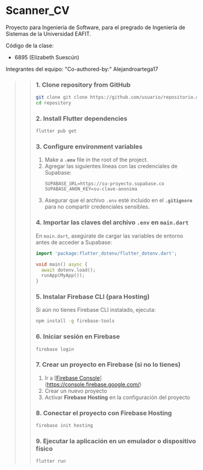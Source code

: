 # Scanner_CV
Proyecto para Ingeniería de Software, para el pregrado de Ingeniería de Sistemas de la Universidad EAFIT. 

Código de la clase:
- 6895 (Elizabeth Suescún)

Integrantes del equipo: 
 "Co-authored-by:" Alejandroartega17

> > ### **1. Clone repository from GitHub**  
> > ```sh
> > git clone git clone https://github.com/usuario/repositorio.git
> > cd repository
> > ```
> > 
> > ### **2. Install Flutter dependencies**  
> > ```sh
> > flutter pub get
> > ```
> > 
> > ### **3. Configure environment variables**  
> > 1. Make a **`.env`** file in the root of the project.  
> > 2. Agregar las siguientes líneas con las credenciales de Supabase:  
> >    ```env
> >    SUPABASE_URL=https://su-proyecto.supabase.co
> >    SUPABASE_ANON_KEY=su-clave-anonima
> >    ```
> > 3. Asegurar que el archivo `.env` esté incluido en el **`.gitignore`** para no compartir credenciales sensibles.  
> > 
> > ### **4. Importar las claves del archivo `.env` en `main.dart`**  
> > En `main.dart`, asegúrate de cargar las variables de entorno antes de acceder a Supabase:  
> > ```dart
> > import 'package:flutter_dotenv/flutter_dotenv.dart';
> > 
> > void main() async {
> >   await dotenv.load();
> >   runApp(MyApp());
> > }
> > ```
> > 
> > ### **5. Instalar Firebase CLI (para Hosting)**  
> > Si aún no tienes Firebase CLI instalado, ejecuta:  
> > ```sh
> > npm install -g firebase-tools
> > ```
> > 
> > ### **6. Iniciar sesión en Firebase**  
> > ```sh
> > firebase login
> > ```
> > 
> > ### **7. Crear un proyecto en Firebase (si no lo tienes)**  
> > 1. Ir a [[Firebase Console](https://console.firebase.google.com/)](https://console.firebase.google.com/)  
> > 2. Crear un nuevo proyecto  
> > 3. Activar **Firebase Hosting** en la configuración del proyecto  
> > 
> > ### **8. Conectar el proyecto con Firebase Hosting**  
> > ```sh
> > firebase init hosting
> > ```
> > 
> > ### **9. Ejecutar la aplicación en un emulador o dispositivo físico**  
> > ```sh
> > flutter run
> > ```


